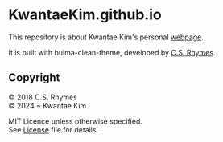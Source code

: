 # KwantaeKim.github.io

This repository is about Kwantae Kim's personal [webpage](https://kwantaekim.github.io).

It is built with bulma-clean-theme, developed by [C.S. Rhymes](https://www.csrhymes.com/).

## Copyright

© 2018 C.S. Rhymes<br>
© 2024 ~ Kwantae Kim

MIT Licence unless otherwise specified.<br>See <a href="./LICENSE.txt" target="_blank">License</a> file for details.
